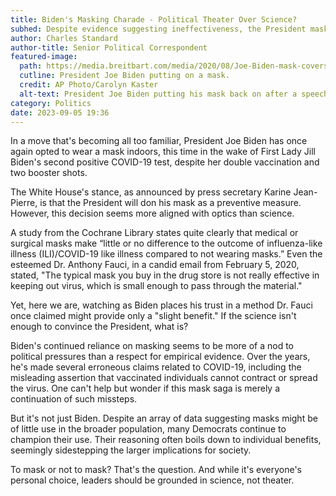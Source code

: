 ```yaml
---
title: Biden's Masking Charade - Political Theater Over Science?
subhed: Despite evidence suggesting ineffectiveness, the President masks up yet again
author: Charles Standard
author-title: Senior Political Correspondent
featured-image: 
  path: https://media.breitbart.com/media/2020/08/Joe-Biden-mask-covers-eyes-mouth-nose-hand-over-ears-ap.jpg
  cutline: President Joe Biden putting on a mask.
  credit: AP Photo/Carolyn Kaster
  alt-text: President Joe Biden putting his mask back on after a speech.
category: Politics
date: 2023-09-05 19:36
---
```


In a move that's becoming all too familiar, President Joe Biden has once again opted to wear a mask indoors, this time in the wake of First Lady Jill Biden's second positive COVID-19 test, despite her double vaccination and two booster shots.

The White House's stance, as announced by press secretary Karine Jean-Pierre, is that the President will don his mask as a preventive measure. However, this decision seems more aligned with optics than science.

A study from the Cochrane Library states quite clearly that medical or surgical masks make “little or no difference to the outcome of influenza-like illness (ILI)/COVID-19 like illness compared to not wearing masks.” Even the esteemed Dr. Anthony Fauci, in a candid email from February 5, 2020, stated, "The typical mask you buy in the drug store is not really effective in keeping out virus, which is small enough to pass through the material."

Yet, here we are, watching as Biden places his trust in a method Dr. Fauci once claimed might provide only a "slight benefit." If the science isn't enough to convince the President, what is?

Biden's continued reliance on masking seems to be more of a nod to political pressures than a respect for empirical evidence. Over the years, he's made several erroneous claims related to COVID-19, including the misleading assertion that vaccinated individuals cannot contract or spread the virus. One can't help but wonder if this mask saga is merely a continuation of such missteps.

But it's not just Biden. Despite an array of data suggesting masks might be of little use in the broader population, many Democrats continue to champion their use. Their reasoning often boils down to individual benefits, seemingly sidestepping the larger implications for society.

To mask or not to mask? That's the question. And while it's everyone's personal choice, leaders should be grounded in science, not theater.
